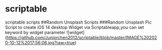 # scriptable
scriptable scripts
##Random Unsplash Scripts
###Random Unsplash Pic  Script to create iOS 14 desktop Widget   via Scriptableapp,you can set keyword by widget parameter
![widget] (https://github.com/Juniorchen2012/scriptable/blob/master/IMAGE%202020-10-12%2017:56:06.jpg?raw=true)
